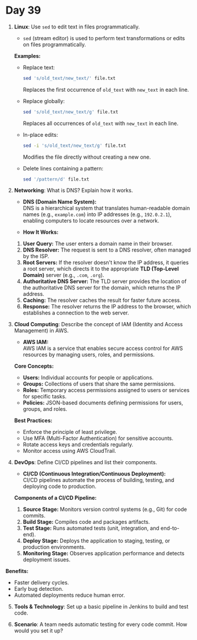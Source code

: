 # Day 39

1. **Linux**: Use `sed` to edit text in files programmatically.
    -   `sed` (stream editor) is used to perform text transformations or edits on files programmatically.  

     **Examples:**  
   - Replace text:  
     ```bash
     sed 's/old_text/new_text/' file.txt
     ```  
      Replaces the first occurrence of `old_text` with `new_text` in each line.

   - Replace globally:  
     ```bash
     sed 's/old_text/new_text/g' file.txt
     ```  
      Replaces all occurrences of `old_text` with `new_text` in each line.

   - In-place edits:  
     ```bash
     sed -i 's/old_text/new_text/g' file.txt
     ```  
      Modifies the file directly without creating a new one.

   - Delete lines containing a pattern:  
     ```bash
     sed '/pattern/d' file.txt
     ```

2. **Networking**: What is DNS? Explain how it works.
    * **DNS (Domain Name System):**  
    DNS is a hierarchical system that translates human-readable domain names (e.g., `example.com`) into IP addresses (e.g., `192.0.2.1`), enabling computers to locate resources over a network.  

   * **How It Works:**  
    1. **User Query:** The user enters a domain name in their browser.  
    2. **DNS Resolver:** The request is sent to a DNS resolver, often managed by the ISP.  
    3. **Root Servers:** If the resolver doesn't know the IP address, it queries a root server, which directs it to the appropriate **TLD (Top-Level Domain)** server (e.g., `.com`, `.org`).  
    4. **Authoritative DNS Server:** The TLD server provides the location of the authoritative DNS server for the domain, which returns the IP address.  
    5. **Caching:** The resolver caches the result for faster future access.  
    6. **Response:** The resolver returns the IP address to the browser, which establishes a connection to the web server.  


3. **Cloud Computing**: Describe the concept of IAM (Identity and Access Management) in AWS.
   * **AWS IAM:**  
AWS IAM is a service that enables secure access control for AWS resources by managing users, roles, and permissions.

   **Core Concepts:**  
   - **Users:** Individual accounts for people or applications.  
   - **Groups:** Collections of users that share the same permissions.  
   - **Roles:** Temporary access permissions assigned to users or services for specific tasks.  
   - **Policies:** JSON-based documents defining permissions for users, groups, and roles.  

   **Best Practices:**  
   - Enforce the principle of least privilege.  
   - Use MFA (Multi-Factor Authentication) for sensitive accounts.  
   - Rotate access keys and credentials regularly.  
   - Monitor access using AWS CloudTrail.  


4. **DevOps**: Define CI/CD pipelines and list their components.
   * **CI/CD (Continuous Integration/Continuous Deployment):**  
CI/CD pipelines automate the process of building, testing, and deploying code to production.

   **Components of a CI/CD Pipeline:**  
   1. **Source Stage:** Monitors version control systems (e.g., Git) for code commits.  
   2. **Build Stage:** Compiles code and packages artifacts.  
   3. **Test Stage:** Runs automated tests (unit, integration, and end-to-end).  
   4. **Deploy Stage:** Deploys the application to staging, testing, or production environments.  
   5. **Monitoring Stage:** Observes application performance and detects deployment issues.  

**Benefits:**  
- Faster delivery cycles.  
- Early bug detection.  
- Automated deployments reduce human error.  

5. **Tools & Technology**: Set up a basic pipeline in Jenkins to build and test code.

6. **Scenario**: A team needs automatic testing for every code commit. How would you set it up?


